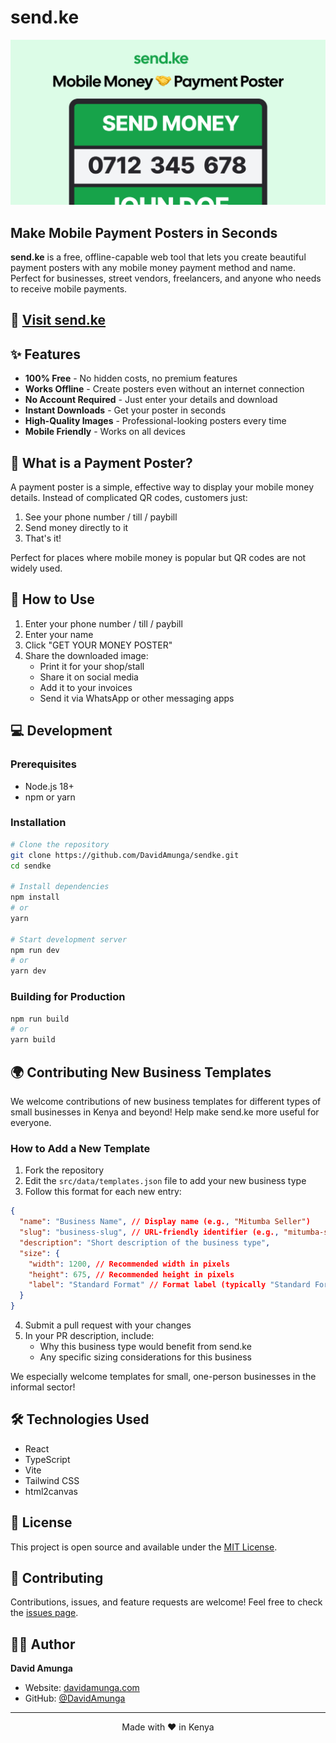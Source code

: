 # send.ke

<p align="center">
  <img src="public/sendke_ogimage.jpg" alt="send.ke banner" width="600">
</p>

## Make Mobile Payment Posters in Seconds

**send.ke** is a free, offline-capable web tool that lets you create beautiful payment posters with any mobile money payment method and name. Perfect for businesses, street vendors, freelancers, and anyone who needs to receive mobile payments.

## 🔗 [Visit send.ke](https://send.ke)

## ✨ Features

- **100% Free** - No hidden costs, no premium features
- **Works Offline** - Create posters even without an internet connection
- **No Account Required** - Just enter your details and download
- **Instant Downloads** - Get your poster in seconds
- **High-Quality Images** - Professional-looking posters every time
- **Mobile Friendly** - Works on all devices

## 📱 What is a Payment Poster?

A payment poster is a simple, effective way to display your mobile money details. Instead of complicated QR codes, customers just:

1. See your phone number / till / paybill
2. Send money directly to it
3. That's it!

Perfect for places where mobile money is popular but QR codes are not widely used.

## 🚀 How to Use

1. Enter your phone number / till / paybill
2. Enter your name
3. Click "GET YOUR MONEY POSTER"
4. Share the downloaded image:
   - Print it for your shop/stall
   - Share it on social media
   - Add it to your invoices
   - Send it via WhatsApp or other messaging apps

## 💻 Development

### Prerequisites

- Node.js 18+
- npm or yarn

### Installation

```bash
# Clone the repository
git clone https://github.com/DavidAmunga/sendke.git
cd sendke

# Install dependencies
npm install
# or
yarn

# Start development server
npm run dev
# or
yarn dev
```

### Building for Production

```bash
npm run build
# or
yarn build
```

## 🌍 Contributing New Business Templates

We welcome contributions of new business templates for different types of small businesses in Kenya and beyond! Help make send.ke more useful for everyone.

### How to Add a New Template

1. Fork the repository
2. Edit the `src/data/templates.json` file to add your new business type
3. Follow this format for each new entry:

```json
{
  "name": "Business Name", // Display name (e.g., "Mitumba Seller")
  "slug": "business-slug", // URL-friendly identifier (e.g., "mitumba-seller")
  "description": "Short description of the business type",
  "size": {
    "width": 1200, // Recommended width in pixels
    "height": 675, // Recommended height in pixels
    "label": "Standard Format" // Format label (typically "Standard Format" or "Other Format")
  }
}
```

4. Submit a pull request with your changes
5. In your PR description, include:
   - Why this business type would benefit from send.ke
   - Any specific sizing considerations for this business

We especially welcome templates for small, one-person businesses in the informal sector!

## 🛠️ Technologies Used

- React
- TypeScript
- Vite
- Tailwind CSS
- html2canvas

## 📄 License

This project is open source and available under the [MIT License](LICENSE).

## 🤝 Contributing

Contributions, issues, and feature requests are welcome! Feel free to check the [issues page](https://github.com/DavidAmunga/sendke/issues).

## 👨‍💻 Author

**David Amunga**

- Website: [davidamunga.com](https://davidamunga.com)
- GitHub: [@DavidAmunga](https://github.com/DavidAmunga)

---

<p align="center">
  Made with ❤️ in Kenya
</p>
